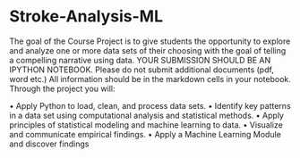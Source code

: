 # Stroke-Analysis-ML

The goal of the Course Project is to give students the opportunity to explore and analyze one or more data sets of their choosing with the goal of telling a compelling narrative using data. 
YOUR SUBMISSION SHOULD BE AN IPYTHON NOTEBOOK. Please do not submit additional documents (pdf, word etc.) All information should be in the markdown cells in your notebook.
Through the project you will:

• Apply Python to load, clean, and process data sets. 
• Identify key patterns in a data set using computational analysis and statistical methods. 
• Apply principles of statistical modeling and machine learning to data. 
• Visualize and communicate empirical findings. 
• Apply a Machine Learning Module and discover findings

